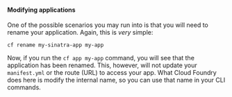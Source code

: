 #### Modifying applications

One of the possible scenarios you may run into is that you will need to rename your application. Again, this is *very* simple:

```
cf rename my-sinatra-app my-app
```

Now, if you run the `cf app my-app` command, you will see that the application has been renamed. This, however, will not update your `manifest.yml` or the route (URL) to access your app. What Cloud Foundry does here is modify the internal name, so you can use that name in your CLI commands.
